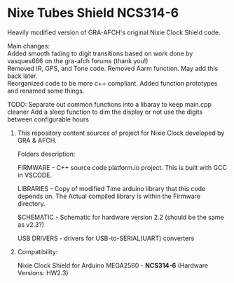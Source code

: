 # Nixe Tubes Shield NCS314-6
Heavily modified version of GRA-AFCH's original Nixie Clock Shield code.  <br>

Main changes: <br>
	Added smooth fading to digit transitions based on work done by vasques666 on the gra-afch forums (thank you!) <br>
	Removed IR, GPS, and Tone code. Removed Aarm function. May add this back later. <br>
	Reorganized code to be more c++ compliant. Added function prototypes and renamed some things. <br>

TODO:
	Separate out common functions into a libaray to keep main.cpp cleaner
	Add a sleep function to dim the display or not use the digits between configurable hours

1. This repository content sources of project for Nixie Clock developed by GRA & AFCH.

	Folders description:
  
	FIRMWARE - C++ source code platform.io project. This is built with GCC in VSCODE.
  
	LIBRARIES - Copy of modified Time arduino library that this code depends on. The Actual compiled library is within the Firmware directory.
  
	SCHEMATIC - Schematic for hardware version 2.2 (should be the same as v2.3?)
  
	USB DRIVERS - drivers for USB-to-SERIAL(UART) converters


3. Compatibility:

	Nixie Clock Shield for Arduino MEGA2560 - <b>NCS314-6</b> (Hardware Versions: HW2.3) <br>
	
